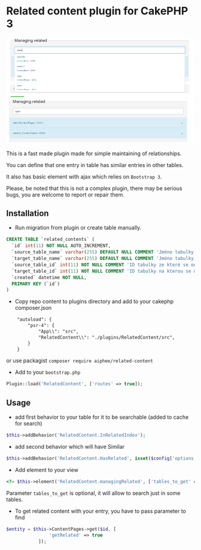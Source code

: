 # Related content plugin for CakePHP 3

![alt text](/related1.png "Logo Title Text 1")
![alt text](/related2.png "Logo Title Text 1")


This is a fast made plugin made for simple maintaining of relationships.

You can define that one entry in table has similar entries in other tables.

It also has basic element with ajax which relies on `Bootstrap 3`.

Please, be noted that this is not a complex plugin, there may be serious bugs, you are welcome to report or repair them.

## Installation

 - Run migration from plugin or create table manually.
```SQL
CREATE TABLE `related_contents` (
  `id` int(11) NOT NULL AUTO_INCREMENT,
  `source_table_name` varchar(255) DEFAULT NULL COMMENT 'Jméno tabulky ze které se odkazuje',
  `target_table_name` varchar(255) DEFAULT NULL COMMENT 'Jméno tabulky na kterou se odkazuje',
  `source_table_id` int(11) NOT NULL COMMENT 'ID tabulky ze které se odkazuje',
  `target_table_id` int(11) NOT NULL COMMENT 'ID tabulky na kterou se odkazuje',
  `created` datetime NOT NULL,
  PRIMARY KEY (`id`)
)
```
 - Copy repo content to plugins directory and add to your cakephp composer.json
```Composer
    "autoload": {
        "psr-4": {
            "App\\": "src",
            "RelatedContent\\": "./plugins/RelatedContent/src",
        }
    }
```
or use packagist `composer require aiphee/related-content`

 - Add to your `bootstrap.php`
```PHP
Plugin::load('RelatedContent', ['routes' => true]);
```

## Usage
 - add first behavior to your table for it to be searchable (added to cache for search)
```PHP
$this->addBehavior('RelatedContent.InRelatedIndex');
```
 - add second behavior which will have Similar
```PHP
$this->addBehavior('RelatedContent.HasRelated', isset($config['options']) ? $config['options'] : []);
```

 - Add element to your view
```PHP
<?= $this->element('RelatedContent.managingRelated', ['tables_to_get' => ['ContentNews', 'ContentPages']]) ?>
```
Parameter `tables_to_get` is optional, it will allow to search just in some tables.

 - To get related content with your entry, you have to pass parameter to find
```PHP
$entity = $this->ContentPages->get($id, [
				'getRelated' => true
			]);
```


